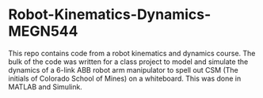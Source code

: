 # Robot-Kinematics-Dynamics-MEGN544

This repo contains code from a robot kinematics and dynamics course. The bulk of the code was written for a class project to model and simulate the dynamics of a 6-link ABB robot arm manipulator to spell out CSM (The initials of Colorado School of Mines) on a whiteboard. This was done in MATLAB and Simulink.
